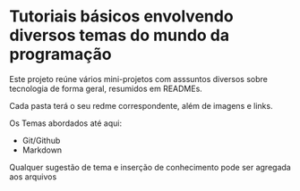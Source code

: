 # Tutoriais básicos envolvendo diversos temas do mundo da programação

Este projeto reúne vários mini-projetos com asssuntos diversos sobre tecnologia de forma geral, resumidos em READMEs.  

Cada pasta terá o seu redme correspondente, além de imagens e links.

Os Temas abordados até aqui:
* Git/Github
* Markdown

Qualquer sugestão de tema e inserção de conhecimento pode ser agregada aos arquivos